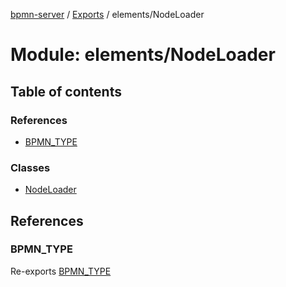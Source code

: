 [bpmn-server](../README.md) / [Exports](../modules.md) / elements/NodeLoader

# Module: elements/NodeLoader

## Table of contents

### References

- [BPMN\_TYPE](elements_NodeLoader.md#bpmn_type)

### Classes

- [NodeLoader](../classes/elements_NodeLoader.NodeLoader.md)

## References

### BPMN\_TYPE

Re-exports [BPMN_TYPE](../enums/interfaces_Enums.BPMN_TYPE.md)
